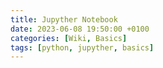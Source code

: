 ```yaml
---
title: Jupyther Notebook
date: 2023-06-08 19:50:00 +0100
categories: [Wiki, Basics]
tags: [python, jupyther, basics]
---
```



